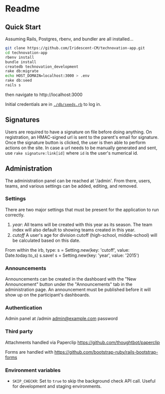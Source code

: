 # Readme

## Quick Start

Assuming Rails, Postgres, rbenv, and bundler are all installed...

``` sh
git clone https://github.com/Iridescent-CM/technovation-app.git
cd technovation-app
rbenv install
bundle install
createdb technovation_development
rake db:migrate
echo HOST_DOMAIN=localhost:3000 > .env
rake db:seed
rails s
```

then navigate to http://localhost:3000

Initial credentials are in [`./db/seeds.rb`](blob/master/db/seeds.rb) to log in.

## Signatures

Users are required to have a signature on file before doing anything. On registration, an HMAC-signed url is sent to the parent's email for signature. Once the signature button is clicked, the user is then able to perform actions on the site.  In case a url needs to be manually generated and sent, use `rake signature:link[id]` where `id` is the user's numerical id.

## Administration

The administration panel can be reached at '/admin'. From there, users, teams, and various settings can be added, editing, and removed.

### Settings

There are two major settings that must be present for the application to run correctly.

1. *year*: All teams will be created with this year as its season. The team index will also default to showing teams created in this year.
2. *cutoff* A user's age for division cutoff (high-school, middle-school) will be calculated based on this date.

From within the irb, type:
s = Setting.new(key: 'cutoff', value: Date.today.to_s)
s.save!
s = Setting.new(key: 'year', value: '2015')

### Announcements

Announcements can be created in the dashboard with the "New Announcement" button under the "Announcements" tab in the administration page.  An announcement must be published before it will show up on the participant's dashboards.

### Authentication

Admin panel at /admin
admin@example.com
password

### Third party
Attachments handled via Paperclip
https://github.com/thoughtbot/paperclip

Forms are handled with
https://github.com/bootstrap-ruby/rails-bootstrap-forms

### Environment variables

- `SKIP_CHECKR`: Set to `true` to skip the background check API call. Useful for development and staging environments.

